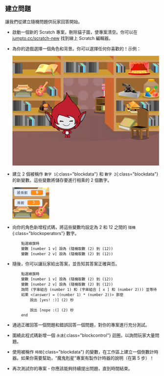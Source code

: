 ## 建立問題

讓我們從建立隨機問題供玩家回答開始。



+ 啟動一個新的 Scratch 專案，刪除貓子圖，使專案清空。你可以在 <a href="http://jumpto.cc/scratch-new" target="_blank">jumpto.cc/scratch-new</a> 找到線上 Scratch 編輯器。

+ 為你的遊戲選擇一個角色和背景。你可以選擇任何你喜歡的！示例：

	![screenshot](images/brain-setting.png)

+ 建立 2 個被稱作 `數字 1`{:class="blockdata"} 和 `數字 2`{:class="blockdata"} 的新變數。這些變數將儲存要進行相乘的 2 個數字。

	![screenshot](images/brain-variables.png)

+ 向你的角色新增程式碼，將這些變數均設定為 2 和 12 之間的 `隨機`{:class="blockoperators"} 數字。

	```blocks
		點選綠旗時
		變數 [number 1 v] 設為 (隨機取數 (2) 到 (12))
		變數 [number 2 v] 設為 (隨機取數 (2) 到 (12))
	```

+ 隨後，你可以讓玩家給出答案，並告知其答案正確與否。

	```blocks
		點選綠旗時
		變數 [number 1 v] 設為 (隨機取數 (2) 到 (12))
		變數 [number 2 v] 設為 (隨機取數 (2) 到 (12))
		詢問 (字串組合 (number 1) 和 (字串組合 [ x ] 和 (number 2))) 並等待
		如果 <(answer) = ((number 1) * (number 2))> 那麼 
  			說出 [yes! :)] (2) 秒

  			說出 [nope :(] (2) 秒
		end
	```

+ 通過正確回答一個問題和錯誤回答一個問題，對你的專案進行充分測試。

+ 圍繞此程式碼新增一個 `永遠`{:class="blockcontrol"} 迴圈，以詢問玩家大量問題。

+ 使用被稱作 `時間`{:class="blockdata"} 的變數，在工作區上建立一個倒數計時器。如果你需要幫助，“魔鬼剋星”專案有製作計時器的說明（在第 5 步）！

+ 再次測試你的專案 - 你應該能夠持續提出問題，直到時間結束。




